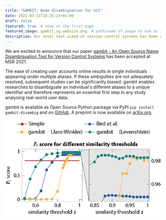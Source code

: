 ```yaml
---
title: "GAMBIT: Name disambiguation for VCS"
date: 2021-03-11T18:25:23+01:00
draft: false
featured: true  # show on the first page
featured_image: gambit_sg_website.png  # path/name of image to use as thumbnail
description: Our novel tool aimed at version control systems has been accepted at MSR 2021. # short text, used in cards and for previews
---
```


We are excited to announce that our paper [gambit - An Open Source Name Disambiguation Tool for Version Control Systems](https://arxiv.org/abs/2103.05666) has been accepted at MSR 2021. 

The ease of creating user accounts online results in single individuals appearing under multiple aliases.
If these ambiguities are not adequately resolved, subsequent studies can be significantly biased.
gambit enables researches to disambiguate an individual's different aliases to a unique identifier and therefore represents an essential first step in any study analysing real-world user data.

gambit is available as Open Source Python package via PyPI  `pip install gambit-disambig` and on [GitHub](https://github.com/gotec/gambit).
A preprint is now available on [arXiv.org](https://arxiv.org/abs/2103.05666).

![gambit performance](gambit_sg_website.png)
